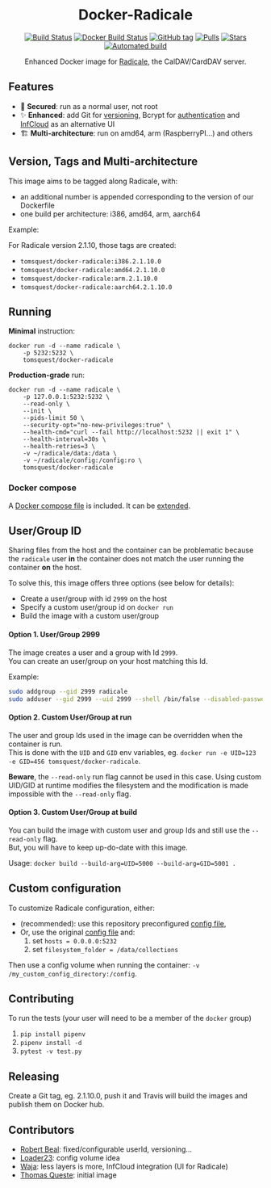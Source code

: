 <h1 align="center">Docker-Radicale</h1>

<p align="center">
<a href="https://travis-ci.org/tomsquest/docker-radicale"><img src="https://travis-ci.org/tomsquest/docker-radicale.svg?branch=master" alt="Build Status" /></a>
<a href="https://hub.docker.com/r/tomsquest/docker-radicale/"><img src="https://img.shields.io/docker/build/tomsquest/docker-radicale.svg" alt="Docker Build Status" /></a>
<a href="https://github.com/tomsquest/docker-radicale/tags"><img src="https://img.shields.io/github/tag/tomsquest/docker-radicale.svg" alt="GitHub tag" /></a>
<a href="https://hub.docker.com/r/tomsquest/docker-radicale/"><img src="https://img.shields.io/docker/pulls/tomsquest/docker-radicale.svg" alt="Pulls" /></a>
<a href="https://hub.docker.com/r/tomsquest/docker-radicale/"><img src="https://img.shields.io/docker/stars/tomsquest/docker-radicale.svg" alt="Stars" /></a>
<a href="https://hub.docker.com/r/tomsquest/docker-radicale/"><img src="https://img.shields.io/docker/automated/tomsquest/docker-radicale.svg" alt="Automated build" /></a>
</p>

<p align="center">
Enhanced Docker image for <a href="http://radicale.org">Radicale</a>, the CalDAV/CardDAV server.
</p>

## Features

* :closed_lock_with_key: **Secured**: run as a normal user, not root
* :sparkles: **Enhanced**: add Git for [versioning](http://radicale.org/versioning/), Bcrypt for [authentication](http://radicale.org/setup/#authentication) and [InfCloud](https://www.inf-it.com/open-source/clients/infcloud/) as an alternative UI
* :building_construction: **Multi-architecture**: run on amd64, arm (RaspberryPI...) and others 

## Version, Tags and Multi-architecture

This image aims to be tagged along Radicale, with:
- an additional number is appended corresponding to the version of our Dockerfile
- one build per architecture: i386, amd64, arm, aarch64

Example:

For Radicale version 2.1.10, those tags are created:
- `tomsquest/docker-radicale:i386.2.1.10.0`
- `tomsquest/docker-radicale:amd64.2.1.10.0`
- `tomsquest/docker-radicale:arm.2.1.10.0`
- `tomsquest/docker-radicale:aarch64.2.1.10.0`

## Running

**Minimal** instruction:

```
docker run -d --name radicale \
    -p 5232:5232 \
    tomsquest/docker-radicale
```

**Production-grade** run:

```
docker run -d --name radicale \
    -p 127.0.0.1:5232:5232 \
    --read-only \
    --init \
    --pids-limit 50 \
    --security-opt="no-new-privileges:true" \
    --health-cmd="curl --fail http://localhost:5232 || exit 1" \
    --health-interval=30s \
    --health-retries=3 \
    -v ~/radicale/data:/data \
    -v ~/radicale/config:/config:ro \
    tomsquest/docker-radicale
```

### Docker compose

A [Docker compose file](docker-compose.yml) is included. It can be [extended](https://docs.docker.com/compose/production/#modify-your-compose-file-for-production). 

## User/Group ID

Sharing files from the host and the container can be problematic because 
the `radicale` user **in** the container does not match the user running the container **on** the host.

To solve this, this image offers three options (see below for details):

- Create a user/group with id `2999` on the host
- Specify a custom user/group id on `docker run`
- Build the image with a custom user/group

#### Option 1. User/Group 2999

The image creates a user and a group with Id `2999`.  
You can create an user/group on your host matching this Id.

Example:

```bash
sudo addgroup --gid 2999 radicale
sudo adduser --gid 2999 --uid 2999 --shell /bin/false --disabled-password --no-create-home radicale
```

#### Option 2. Custom User/Group at run

The user and group Ids used in the image can be overridden when the container is run.  
This is done with the `UID` and `GID` env variables, eg. `docker run -e UID=123 -e GID=456 tomsquest/docker-radicale`.

**Beware**, the `--read-only` run flag cannot be used in this case. Using custom UID/GID at runtime modifies the filesystem and the modification is made impossible with the `--read-only` flag.

#### Option 3. Custom User/Group at build

You can build the image with custom user and group Ids and still use the `--read-only` flag.  
But, you will have to keep up-do-date with this image.

Usage: `docker build --build-arg=UID=5000 --build-arg=GID=5001 .` 

## Custom configuration

To customize Radicale configuration, either: 

* (recommended): use this repository preconfigured [config file](config),
* Or, use the original [config file](https://raw.githubusercontent.com/Kozea/Radicale/master/config) and:
  1. set `hosts = 0.0.0.0:5232`
  1. set `filesystem_folder = /data/collections`

Then use a config volume when running the container: `-v /my_custom_config_directory:/config`.

## Contributing

To run the tests (your user will need to be a member of the `docker` group)

1. `pip install pipenv`
1. `pipenv install -d`
1. `pytest -v test.py`

## Releasing

Create a Git tag, eg. 2.1.10.0, push it and Travis will build the images and publish them on Docker hub.

## Contributors

* [Robert Beal](https://github.com/robertbeal): fixed/configurable userId, versioning...
* [Loader23](https://github.com/Loader23): config volume idea
* [Waja](https://github.com/waja): less layers is more, InfCloud integration (UI for Radicale) 
* [Thomas Queste](https://github.com/tomsquest): initial image
